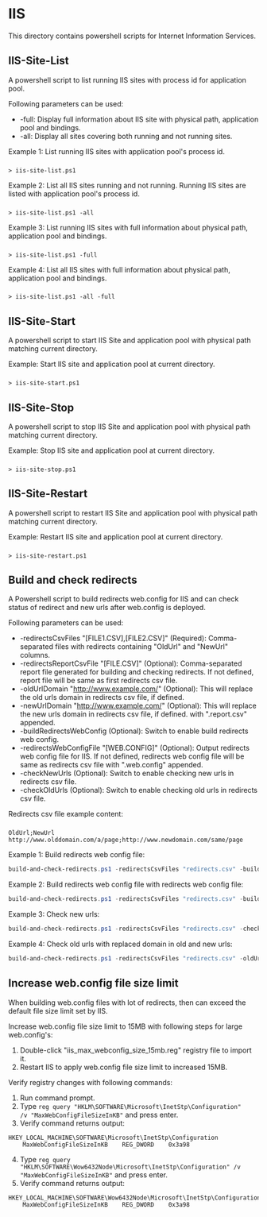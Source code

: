 # IIS

This directory contains powershell scripts for Internet Information Services.

## IIS-Site-List

A powershell script to list running IIS sites with process id for application pool. 

Following parameters can be used:

* -full: Display full information about IIS site with physical path, application pool and bindings.
* -all: Display all sites covering both running and not running sites.

Example 1: List running IIS sites with application pool's process id.

###
    > iis-site-list.ps1

Example 2: List all IIS sites running and not running. Running IIS sites are listed with application pool's process id.

###
    > iis-site-list.ps1 -all

Example 3: List running IIS sites with full information about physical path, application pool and bindings.

###
    > iis-site-list.ps1 -full

Example 4: List all IIS sites with full information about physical path, application pool and bindings.

###
    > iis-site-list.ps1 -all -full

## IIS-Site-Start

A powershell script to start IIS Site and application pool with physical path matching current directory.

Example: Start IIS site and application pool at current directory.

###
    > iis-site-start.ps1

## IIS-Site-Stop

A powershell script to stop IIS Site and application pool with physical path matching current directory.

Example: Stop IIS site and application pool at current directory.

###
    > iis-site-stop.ps1

## IIS-Site-Restart

A powershell script to restart IIS Site and application pool with physical path matching current directory.

Example: Restart IIS site and application pool at current directory.

###
    > iis-site-restart.ps1

## Build and check redirects

A Powershell script to build redirects web.config for IIS and can check status of redirect and new urls after web.config is deployed.

Following parameters can be used:

* -redirectsCsvFiles "[FILE1.CSV],[FILE2.CSV]" (Required): Comma-separated files with redirects containing "OldUrl" and "NewUrl" columns.
* -redirectsReportCsvFile "[FILE.CSV]" (Optional): Comma-separated report file generated for building and checking redirects. If not defined, report file will be same as first redirects csv file.
* -oldUrlDomain "http://www.example.com/" (Optional): This will replace the old urls domain in redirects csv file, if defined.
* -newUrlDomain "http://www.example.com/" (Optional): This will replace the new urls domain in redirects csv file, if defined.
with ".report.csv" appended.
* -buildRedirectsWebConfig (Optional): Switch to enable build redirects web config.
* -redirectsWebConfigFile "[WEB.CONFIG]" (Optional): Output redirects web config file for IIS. If not defined, redirects web config file will be same as redirects csv file with ".web.config" appended.
* -checkNewUrls (Optional): Switch to enable checking new urls in redirects csv file.
* -checkOldUrls (Optional): Switch to enable checking old urls in redirects csv file.

Redirects csv file example content:

###
    OldUrl;NewUrl
    http://www.olddomain.com/a/page;http://www.newdomain.com/same/page

Example 1: Build redirects web config file:

```powershell
build-and-check-redirects.ps1 -redirectsCsvFiles "redirects.csv" -buildRedirectsWebConfig
```

Example 2: Build redirects web config file with redirects web config file:

```powershell
build-and-check-redirects.ps1 -redirectsCsvFiles "redirects.csv" -buildRedirectsWebConfig -redirectsWebConfigFile "web.config"
```

Example 3: Check new urls:

```powershell
build-and-check-redirects.ps1 -redirectsCsvFiles "redirects.csv" -checkNewUrls
```

Example 4: Check old urls with replaced domain in old and new urls:

```powershell
build-and-check-redirects.ps1 -redirectsCsvFiles "redirects.csv" -oldUrlDomain "http://www.example.com/" -newUrlDomain "http://www.example.com/" -checkOldUrls
```

## Increase web.config file size limit

When building web.config files with lot of redirects, then can exceed the default file size limit set by IIS.

Increase web.config file size limit to 15MB with following steps for large web.config's:

1. Double-click "iis_max_webconfig_size_15mb.reg" registry file to import it.
2. Restart IIS to apply web.config file size limit to increased 15MB.

Verify registry changes with following commands:

1. Run command prompt.
2. Type <code>reg query "HKLM\SOFTWARE\Microsoft\InetStp\Configuration" /v "MaxWebConfigFileSizeInKB"</code> and press enter.
3. Verify command returns output:
```
HKEY_LOCAL_MACHINE\SOFTWARE\Microsoft\InetStp\Configuration
    MaxWebConfigFileSizeInKB    REG_DWORD    0x3a98
```
4. Type <code>reg query "HKLM\SOFTWARE\Wow6432Node\Microsoft\InetStp\Configuration" /v "MaxWebConfigFileSizeInKB"</code> and press enter.
5. Verify command returns output:
```
HKEY_LOCAL_MACHINE\SOFTWARE\Wow6432Node\Microsoft\InetStp\Configuration
    MaxWebConfigFileSizeInKB    REG_DWORD    0x3a98
```


